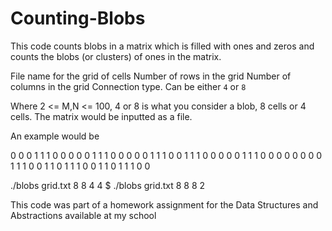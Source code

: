 ﻿# Counting-Blobs
This code counts blobs in a matrix which is filled with ones and zeros and counts the blobs (or clusters) of ones in the matrix.

<fname> File name for the grid of cells
<M>     Number of rows in the grid
<N>     Number of columns in the grid
<CONN>  Connection type. Can be either `4` or `8`

Where 2 <= M,N <= 100, 4 or 8 is what you consider a blob, 8 cells or 4 cells. The matrix would be inputted as a file.

An example would be 

0 0 0 1 1 1 0 0
0 0 0 1 1 1 0 0
0 0 0 1 1 1 0 0
1 1 1 0 0 0 0 0
1 1 1 0 0 0 0 0
0 0 0 1 1 1 0 0
1 1 0 1 1 1 0 0
1 1 0 1 1 1 0 0

./blobs grid.txt 8 8 4
4
$ ./blobs grid.txt 8 8 8
2

This code was part of a homework assignment for the Data Structures and Abstractions available at my school
